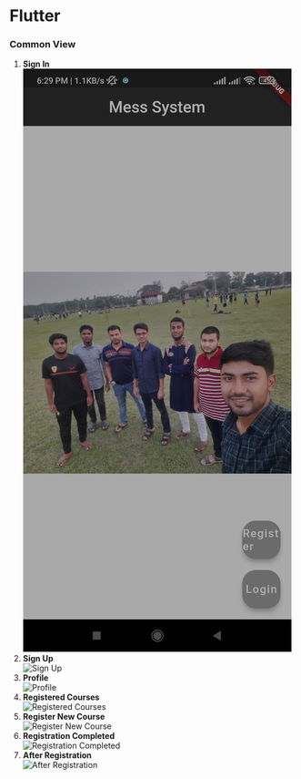 # Flutter

### Common View
1. **Sign In**  
   ![Home View](images/home_page.jpg)
2. **Sign Up**  
   ![Sign Up](Servlet-images/3.jpg)
3. **Profile**  
   ![Profile](Servlet-images/5.jpg)
4. **Registered Courses**  
   ![Registered Courses](Servlet-images/6.jpg)
5. **Register New Course**  
   ![Register New Course](Servlet-images/7.jpg)
6. **Registration Completed**  
   ![Registration Completed](Servlet-images/8.jpg)
7. **After Registration**  
   ![After Registration](Servlet-images/9.jpg)

